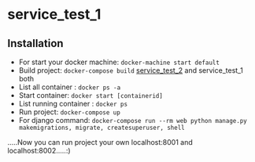 # service_test_1


## Installation

* For start your docker machine: ```docker-machine start default```
* Build project: ```docker-compose build```  [service_test_2](https://github.com/mostafijur-rahman299/service_test_2) and service_test_1 both
* List all container : ```docker ps -a```
* Start container: ```docker start [containerid]```
* List running container : ```docker ps```
* Run project: ```docker-compose up```
* For django command: ```docker-compose run --rm web python manage.py makemigrations, migrate, createsuperuser, shell```

.....Now you can run project your own localhost:8001 and localhost:8002.....:)
